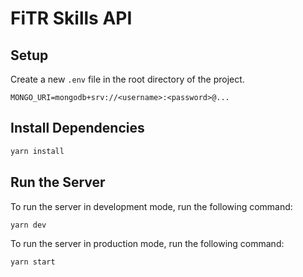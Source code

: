 # FiTR Skills API

## Setup

Create a new `.env` file in the root directory of the project.

```
MONGO_URI=mongodb+srv://<username>:<password>@...
```

## Install Dependencies

```bash
yarn install
```

## Run the Server

To run the server in development mode, run the following command:

```bash
yarn dev
```

To run the server in production mode, run the following command:

```bash
yarn start
```
